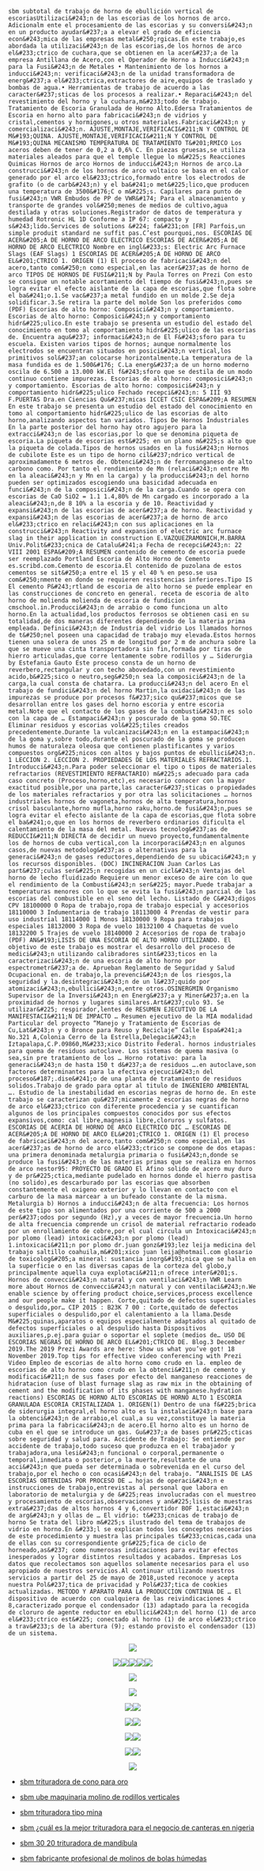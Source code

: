 
```
sbm subtotal de trabajo de horno de ebullición vertical de escoriasUtilizaci&#243;n de las escorias de los hornos de arco. Adicionalm ente el procesamiento de las escorias y su conversi&#243;n en un producto ayudar&#237;a a elevar el grado de eficiencia econ&#243;mica de las empresas metal&#250;rgicas.En este trabajo,es abordada la utilizaci&#243;n de las escorias,de los hornos de arco el&#233;ctrico de cuchara,que se obtienen en la acer&#237;a de la empresa Antillana de Acero,con el Operador de Horno a Inducci&#243;n para la Fusi&#243;n de Metales • Mantenimiento de los hornos a inducci&#243;n: verificaci&#243;n de la unidad transformadora de energ&#237;a el&#233;ctrica,extractores de aire,equipos de traslado y bombas de agua.• Herramientas de trabajo de acuerdo a las caracter&#237;sticas de los procesos a realizar.• Reparaci&#243;n del revestimiento del horno y la cuchara,m&#233;todo de trabajo. Tratamiento de Escoria Granulada de Horno Alto.Edersa Tratamientos de Escoria en horno alto para fabricaci&#243;n de vidrios y cristal,cementos y hormigones,u otros materiales.Fabricaci&#243;n y comercializaci&#243;n. AJUSTE,MONTAJE,VERIFICACI&#211;N Y CONTROL DE M&#193;QUINA. AJUSTE,MONTAJE,VERIFICACI&#211;N Y CONTROL DE M&#193;QUINA MECANISMO TEMPERATURA DE TRATAMIENTO T&#201;RMICO Los aceros deben de tener de 0,2 a 0,6% C. En piezas gruesas,se utiliza materiales aleados para que el temple llegue lo m&#225;s Reacciones Quimicas Hornos de arco Hornos de inducci&#243;n Hornos de arco.La construcci&#243;n de los hornos de arco voltaico se basa en el calor generado por el arco el&#233;ctrico,formado entre los electrodos de grafito (o de carb&#243;n) y el ba&#241;o met&#225;lico,que producen una temperatura de 3500&#176;C o m&#225;s. Capilares para punto de fusi&#243;n VWR Embudos de PP de VWR&#174; Para el almacenamiento y transporte de grandes vol&#250;menes de medios de cultivo,agua destilada y otras soluciones.Registrador de datos de temperatura y humedad Rotronic HL 1D Conforme a IP 67: compacto y s&#243;lido.Services de solutions &#224; fa&#231;on [FR] Parfois,un simple produit standard ne suffit pas.C’est pourquoi,nos. ESCORIAS DE ACER&#205;A DE HORNO DE ARCO ELECTRICO ESCORIAS DE ACER&#205;A DE HORNO DE ARCO ELECTRICO Nombre en ingl&#233;s: Electric Arc Furnace Slags (EAF Slags) 1 ESCORIAS DE ACER&#205;A DE HORNO DE ARCO EL&#201;CTRICO 1. ORIGEN (1) El proceso de fabricaci&#243;n del acero,tanto com&#250;n como especial,en las acer&#237;as de horno de arco TIPOS DE HORNOS DE FUSI&#211;N by Paula Torres on Prezi Con esto se consigue un notable acortamiento del tiempo de fusi&#243;n,pues se logra evitar el efecto aislante de la capa de escorias,que flota sobre el ba&#241;o.1.Se vac&#237;a metal fundido en un molde 2.Se deja solidificar.3.Se retira la parte del molde Son los preferidos como (PDF) Escorias de alto horno: Composici&#243;n y comportamiento. Escorias de alto horno: Composici&#243;n y comportamiento hidr&#225;ulico.En este trabajo se presenta un estudio del estado del conocimiento en tomo al comportamiento hidr&#225;ulico de las escorias de. Encuentra aqu&#237; informaci&#243;n de El F&#243;sforo para tu escuela. Existen varios tipos de hornos; aunque normalmente los electrodos se encuentran situados en posici&#243;n vertical,los primitivos sol&#237;an colocarse horizontalmente.La temperatura de la masa fundida es de 1.500&#176; C.La energ&#237;a de un horno moderno oscila de 6.500 a 13.000 kW.El f&#243;sforo que se destila de un modo continuo contiene impurezas. Escorias de alto horno: composici&#243;n y comportamiento. Escorias de alto horno: composici&#243;n y comportamiento hidr&#225;ulico Fechado recepci&#243;n: 5 III 93 F.PUERTAS Dra.en Ciencias Qu&#237;micas ICCET CSIC ESPA&#209;A RESUMEN En este trabajo se presenta un estudio del estado del conocimiento en tomo al comportamiento hidr&#225;ulico de las escorias de alto horno,analizando aspectos tan variados. Tipos De Hornos Industriales En la parte posterior del horno hay otro agujero para la extracci&#243;n de las escorias,por lo que se denomina piqueta de escoria.La piqueta de escorias est&#225; en un plano m&#225;s alto que la piqueta de colada.Tipos de hornos usados en la fusi&#243;n Hornos de cubilote Este es un tipo de horno cil&#237;ndrico vertical de aproximadamente 6 metros de. Obtenci&#243;n de ferromanganeso de alto carbono como. Por tanto el rendimiento de Mn (relaci&#243;n entre Mn en la aleaci&#243;n y Mn en la carga) y la producci&#243;n del horno pueden ser optimizados escogiendo una basicidad adecuada en funci&#243;n de la composici&#243;n de la carga.Cuando se opera con escorias de CaO SiO2 = 1.1 1.4,80% de Mn cargado es incorporado a la aleaci&#243;n,de 8 10% a la escoria y de 10. Reactividad y expansi&#243;n de las escorias de acer&#237;a de horno. Reactividad y expansi&#243;n de las escorias de acer&#237;a de horno de arco el&#233;ctrico en relaci&#243;n con sus aplicaciones en la construcci&#243;n Reactivity and expansion of electric arc furnace slag in their application in construction E.VAZQUEZRAMONICH,M.BARRA Univ.Polit&#233;cnica de Catalu&#241;a Fecha de recepci&#243;n: 22 VIII 2001 ESPA&#209;A RESUMEN contenido de cemento de escoria puede ser reemplazado Portland Escoria de Alto Horno de Cemento es.scribd.com.Cemento de escoria.El contenido de puzolana de estos cementos se sit&#250;a entre el 15 y el 40 % en peso.se usa com&#250;nmente en donde se requieren resistencias inferiores.Tipo IS El cemento P&#243;rtland de escoria de alto horno se puede emplear en las construcciones de concreto en general. receta de escoria de alto horno de molienda molienda de escoria de fundicion cmschool.in.Producci&#243;n de arrabio o como funciona un alto horno.En la actualidad,los productos ferrosos se obtienen casi en su totalidad,de dos maneras diferentes dependiendo de la materia prima empleada. Definici&#243;n de Industria del vidrio Los llamados hornos de t&#250;nel poseen una capacidad de trabajo muy elevada.Estos hornos tienen una solera de unos 25 m de longitud por 2 m de anchura sobre la que se mueve una cinta transportadora sin fin,formada por tiras de hierro articuladas,que corre lentamente sobre rodillos y … Siderurgia by Estefania Gauto Este proceso consta de un horno de reverbero,rectangular y con techo abovedado,con un revestimiento acido,b&#225;sico o neutro,seg&#250;n sea la composici&#243;n de la carga,la cual consta de chatarra. La producci&#243;n del acero En el trabajo de fundici&#243;n del horno Martin,la oxidaci&#243;n de las impurezas se produce por procesos f&#237;sico qu&#237;micos que se desarrollan entre los gases del horno escoria y entre escoria metal.Note que el contacto de los gases de la combusti&#243;n es solo con la capa de … Estampaci&#243;n y poscurado de la goma SO.TEC Eliminar residuos y escorias vol&#225;tiles creados precedentemente.Durante la vulcanizaci&#243;n en la estampaci&#243;n de la goma y,sobre todo,durante el poscurado de la goma se producen humos de naturaleza oleosa que contienen plastificantes y varios compuestos org&#225;nicos con altos y bajos puntos de ebullici&#243;n. 1 LECCION 2. LECCION 2. PROPIEDADES DE LOS MATERIALES REFRACTARIOS.1. Introducci&#243;n.Para poder seleccionar el tipo o tipos de materiales refractarios (REVESTIMIENTO REFRACTARIO) m&#225;s adecuado para cada caso concreto (Proceso,horno,etc),es necesario conocer con la mayor exactitud posible,por una parte,las caracter&#237;sticas o propiedades de los materiales refractarios y por otra las solicitaciones … hornos industriales hornos de vagoneta,hornos de alta temperatura,hornos crisol basculante,horno mufla,horno raku,horno.de fusi&#243;n,pues se logra evitar el efecto aislante de la capa de escorias,que flota sobre el ba&#241;o,que en los hornos de reverbero ordinarios dificulta el calentamiento de la masa del metal. Nuevas tecnolog&#237;as de REDUCCI&#211;N DIRECTA de decidir un nuevo proyecto,fundamentalmente los de hornos de cuba vertical,con la incorporaci&#243;n en algunos casos,de nuevas metodolog&#237;as o alternativas para la generaci&#243;n de gases reductores,dependiendo de su ubicaci&#243;n y los recursos disponibles. (DOC) INCINERACION Juan Carlos Las part&#237;culas ser&#225;n recogidas en un cicl&#243;n Ventajas del horno de lecho fluidizado Requiere un menor exceso de aire con lo que el rendimiento de la Combusti&#243;n ser&#225; mayor.Puede trabajar a temperaturas menores con lo que se evita la fusi&#243;n parcial de las escorias del combustible en el seno del lecho. Listado de C&#243;digos CPV 18100000 0 Ropa de trabajo,ropa de trabajo especial y accesorios 18110000 3 Indumentaria de trabajo 18113000 4 Prendas de vestir para uso industrial 18114000 1 Monos 18130000 9 Ropa para trabajos especiales 18132000 3 Ropa de vuelo 18132100 4 Chaquetas de vuelo 18132200 5 Trajes de vuelo 18140000 2 Accesorios de ropa de trabajo (PDF) AN&#193;LISIS DE UNA ESCORIA DE ALTO HORNO UTILIZANDO. El objetivo de este trabajo es mostrar el desarrollo del proceso de medici&#243;n utilizando calibradores sint&#233;ticos en la caracterizaci&#243;n de una escoria de alto horno por espectrometr&#237;a de. Aprueban Reglamento de Seguridad y Salud Ocupacional en. de trabajo,la prevenci&#243;n de los riesgos,la seguridad y la.desintegraci&#243;n de un l&#237;quido por atomizaci&#243;n,ebullici&#243;n,entre otros.OSINERGMIN Organismo Supervisor de la Inversi&#243;n en Energ&#237;a y Miner&#237;a.en la proximidad de hornos y lugares similares.Art&#237;culo 93. Se utilizar&#225; respirador,lentes de RESUMEN EJECUTIVO DE LA MANIFESTACI&#211;N DE IMPACTO … Resumen ejecutivo de la MIA modalidad Particular del proyecto “Manejo y Tratamiento de Escorias de Cu,Lat&#243;n y o Bronce para Reuso y Reciclaje” Calle Espa&#241;a No.321 A,Colonia Cerro de la Estrella,Delegaci&#243;n Iztapalapa,C.P.09860,M&#233;xico Distrito Federal. hornos industriales para quema de residuos autoclave. Los sistemas de quema masiva (o sea,sin pre tratamiento de los … Horno rotativo: para la generaci&#243;n de hasta 150 t d&#237;a de residuos ….en autoclave,son factores determinantes para la efectiva ejecuci&#243;n del proceso&#187;.dise&#241;o de una planta de tratamiento de residuos solidos.Trabajo de grado para optar al titulo de INGENIERO AMBIENTAL …. Estudio de la inestabilidad en escorias negras de horno de. En este trabajo se caracterizan qu&#237;micamente 2 escorias negras de horno de arco el&#233;ctrico con diferente procedencia y se cuantifican algunos de los principales compuestos conocidos por sus efectos expansivos,como: cal libre,magnesia libre,cloruros y sulfatos. ESCORIAS DE ACERIA DE HORNO DE ARCO ELECTRICO DIC … ESCORIAS DE ACER&#205;A DE HORNO DE ARCO EL&#201;CTRICO 1. ORIGEN (1) El proceso de fabricaci&#243;n del acero,tanto com&#250;n como especial,en las acer&#237;as de horno de arco el&#233;ctrico se compone de dos etapas: una primera denominada metalurgia primaria o fusi&#243;n,donde se produce la fusi&#243;n de las materias primas que se realiza en hornos de arco nestor95: PROYECTO DE GRADO El Afino solido de acero muy duro y de pr&#225;ctica,mediante pudelado en hornos donde el hierro pastisa (no solido),es descarburado por las escorias que absorben constantemente el oxigeno exterior y lo llevan en contacto con el carburo de la masa marcear a un bufeado constante de la misma. Metalurgia b) Hornos a inducci&#243;n de alta frecuencia: Los hornos de este tipo son alimentados por una corriente de 500 a 2000 per&#237;odos por segundo (Hz),y a veces de mayor frecuencia.Un horno de alta frecuencia comprende un crisol de material refractario rodeado por un enrollamiento de cobre,por el cual circula un Intoxicaci&#243;n por plomo (lead) intoxicaci&#243;n por plomo (lead) 1.intoxicaci&#211;n por plomo dr.juan gonz&#193;lez leija medicina del trabajo saltillo coahuila,m&#201;xico juan leija@hotmail.com glosario de toxicolog&#205;a mineral: sustancia inorg&#193;nica que se halla en la superficie o en las diversas capas de la corteza del globo,y principalmente aquella cuya explotaci&#211;n ofrece inter&#201;s. Hornos de convecci&#243;n natural y con ventilaci&#243;n VWR Learn more about Hornos de convecci&#243;n natural y con ventilaci&#243;n.We enable science by offering product choice,services,process excellence and our people make it happen. Corte,quitado de defectos superficiales o despulido,por… CIP 2015 : B23K 7 00 : Corte,quitado de defectos superficiales o despulido,por el calentamiento a la llama.Desde M&#225;quinas,aparatos o equipos especialmente adaptados al quitado de defectos superficiales o al despulido hasta Dispositivos auxiliares,p.ej.para guiar o soportar el soplete (medios de… USO DE ESCORIAS NEGRAS DE HORNO DE ARCO EL&#201;CTRICO DE. Blog.3 December 2019.The 2019 Prezi Awards are here: Show us what you’ve got! 18 November 2019.Top tips for effective video conferencing with Prezi Video Empleo de escorias de alto horno como crudo en la. empleo de escorias de alto horno como crudo en la obtenci&#211;n de cemento y modificaci&#211;n de sus fases por efecto del manganeso reacciones de hidratacion (use of blast furnage slag as raw mix in the obtaining of cement and the modification of its phases with manganese.hydration reactions) ESCORIAS DE HORNO ALTO ESCORIAS DE HORNO ALTO 1 ESCORIA GRANULADA ESCORIA CRISTALIZADA 1. ORIGEN(1) Dentro de una f&#225;brica de siderurgia integral,el horno alto es la instalaci&#243;n base para la obtenci&#243;n de arrabio,el cual,a su vez,constituye la materia prima para la fabricaci&#243;n de acero.El horno alto es un horno de cuba en el que se introduce un gas. Gu&#237;a de bases pr&#225;cticas sobre seguridad y salud para. Accidente de Trabajo: Se entiende por accidente de trabajo,todo suceso que produzca en el trabajador y trabajadora,una lesi&#243;n funcional o corporal,permanente o temporal,inmediata o posterior,o la muerte,resultante de una acci&#243;n que pueda ser determinada o sobrevenida en el curso del trabajo,por el hecho o con ocasi&#243;n del trabajo. “ANALISIS DE LAS ESCORIAS OBTENIDAS POR PROCESO DE … hojas de operaci&#243;n e instrucciones de trabajo,entrevistas al personal que labora en laboratorio de metalurgia y de &#225;reas involucradas con el muestreo y procesamiento de escorias,observaciones y an&#225;lisis de muestras extra&#237;das de altos hornos 4 y 6,convertidor BOF 1,estaci&#243;n de arg&#243;n y ollas de … El vidrio: t&#233;cnicas de trabajo de horno Se trata del libro m&#225;s ilustrado del tema de trabajos de vidrio en horno.En &#233;l se explican todos los conceptos necesarios de este procedimiento y muestra las principales t&#233;cnicas,cada una de ellas con su correspondiente gr&#225;fica de ciclo de horneado,as&#237; como numerosas indicaciones para evitar efectos inesperados y lograr distintos resultados y acabados. Empresas Los datos que recolectamos son aquellos solamente necesarios para el uso apropiado de nuestros servicios.Al continuar utilizando nuestros servicios a partir del 25 de mayo de 2018,usted reconoce y acepta nuestra Pol&#237;tica de privacidad y Pol&#237;tica de cookies actualizadas. METODO Y APARATO PARA LA PRODUCCION CONTINUA DE … El dispositivo de acuerdo con cualquiera de las reivindicaciones 4 8,caracterizado porque el condensador (13) adaptado para la recogida de cloruro de agente reductor en ebullici&#243;n del horno (1) de arco el&#233;ctrico est&#225; conectado al horno (1) de arco el&#233;ctrico a trav&#233;s de la abertura (9); estando provisto el condensador (13) de un sistema. 
```

<div align="center">

<a href="https://es-crusher.shibang-china.com/github&k=sbm+subtotal+de+trabajo+de+horno+de+ebullici%C3%B3n+vertical+de+escorias"><img src="https://static.shibang-china.com/es/crusher/logo.jpg"></a>

<a href="https://es-crusher.shibang-china.com/github&k=sbm+subtotal+de+trabajo+de+horno+de+ebullici%C3%B3n+vertical+de+escorias"><img src="https://static.shibang-china.com/es/crusher/index.jpg"></a><a href="https://es-crusher.shibang-china.com/material.htmlgithub&k=sbm+subtotal+de+trabajo+de+horno+de+ebullici%C3%B3n+vertical+de+escorias"><img src="https://static.shibang-china.com/es/crusher/material.jpg"></a><a href="https://es-crusher.shibang-china.com/application.htmlgithub&k=sbm+subtotal+de+trabajo+de+horno+de+ebullici%C3%B3n+vertical+de+escorias"><img src="https://static.shibang-china.com/es/crusher/application.jpg"></a><a href="https://es-crusher.shibang-china.com/aboutus.htmlgithub&k=sbm+subtotal+de+trabajo+de+horno+de+ebullici%C3%B3n+vertical+de+escorias"><img src="https://static.shibang-china.com/es/crusher/aboutus.jpg"></a><a href="https://es-crusher.shibang-china.com/contact.htmlgithub&k=sbm+subtotal+de+trabajo+de+horno+de+ebullici%C3%B3n+vertical+de+escorias"><img src="https://static.shibang-china.com/es/crusher/contact.jpg"></a>

<a href="https://es-crusher.shibang-china.com/github&k=sbm+subtotal+de+trabajo+de+horno+de+ebullici%C3%B3n+vertical+de+escorias"><img src="https://static.shibang-china.com/es/crusher/banner.jpg"></a>

<a href="https://swt.shibang-china.com/github&k=sbm+subtotal+de+trabajo+de+horno+de+ebullici%C3%B3n+vertical+de+escorias"><img src="https://static.shibang-china.com/es/crusher/text.jpg"></a>

<a href="https://swt.shibang-china.com/github&k=sbm+subtotal+de+trabajo+de+horno+de+ebullici%C3%B3n+vertical+de+escorias"><img src="https://static.shibang-china.com/es/crusher/chat.jpg"></a><a href="https://es-crusher.shibang-china.com/contact.htmlgithub&k=sbm+subtotal+de+trabajo+de+horno+de+ebullici%C3%B3n+vertical+de+escorias"><img src="https://static.shibang-china.com/es/crusher/message.jpg"></a>

<a href="https://es-crusher.shibang-china.com/products/pe.htmlgithub&k=sbm+subtotal+de+trabajo+de+horno+de+ebullici%C3%B3n+vertical+de+escorias"><img src="https://static.shibang-china.com/es/crusher/pe.jpg"></a><a href="https://es-crusher.shibang-china.com/products/pf.htmlgithub&k=sbm+subtotal+de+trabajo+de+horno+de+ebullici%C3%B3n+vertical+de+escorias"><img src="https://static.shibang-china.com/es/crusher/pf.jpg"></a>

<a href="https://es-crusher.shibang-china.com/products/hpt.htmlgithub&k=sbm+subtotal+de+trabajo+de+horno+de+ebullici%C3%B3n+vertical+de+escorias"><img src="https://static.shibang-china.com/es/crusher/hpt.jpg"></a><a href="https://es-crusher.shibang-china.com/products/vsi.htmlgithub&k=sbm+subtotal+de+trabajo+de+horno+de+ebullici%C3%B3n+vertical+de+escorias"><img src="https://static.shibang-china.com/es/crusher/vsi.jpg"></a>

<a href="https://es-crusher.shibang-china.com/products/klv.htmlgithub&k=sbm+subtotal+de+trabajo+de+horno+de+ebullici%C3%B3n+vertical+de+escorias"><img src="https://static.shibang-china.com/es/crusher/klv.jpg"></a><a href="https://es-crusher.shibang-china.com/products/portable.htmlgithub&k=sbm+subtotal+de+trabajo+de+horno+de+ebullici%C3%B3n+vertical+de+escorias"><img src="https://static.shibang-china.com/es/crusher/portable.jpg"></a>

<a href="https://swt.shibang-china.com/github&k=sbm+subtotal+de+trabajo+de+horno+de+ebullici%C3%B3n+vertical+de+escorias"><img src="https://static.shibang-china.com/es/crusher/case.jpg"></a>

</div>


* [sbm trituradora de cono para oro](sbm%20trituradora%20de%20cono%20para%20oro.md)

* [sbm ube maquinaria molino de rodillos verticales](sbm%20ube%20maquinaria%20molino%20de%20rodillos%20verticales.md)

* [sbm trituradora tipo mina](sbm%20trituradora%20tipo%20mina.md)

* [sbm ¿cuál es la mejor trituradora para el negocio de canteras en nigeria ](sbm%20%C2%BFcu%C3%A1l%20es%20la%20mejor%20trituradora%20para%20el%20negocio%20de%20canteras%20en%20nigeria%20.md)

* [sbm 30 20 trituradora de mandíbula](sbm%2030%2020%20trituradora%20de%20mand%C3%ADbula.md)

* [sbm fabricante profesional de molinos de bolas húmedas](sbm%20fabricante%20profesional%20de%20molinos%20de%20bolas%20h%C3%BAmedas.md)
